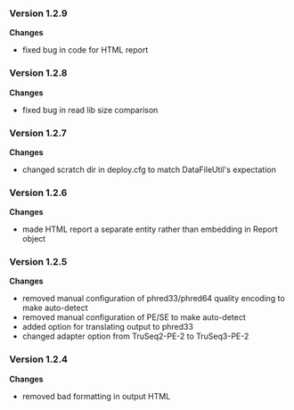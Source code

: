 ### Version 1.2.9
__Changes__
- fixed bug in code for HTML report

### Version 1.2.8
__Changes__
- fixed bug in read lib size comparison

### Version 1.2.7
__Changes__
- changed scratch dir in deploy.cfg to match DataFileUtil's expectation

### Version 1.2.6
__Changes__
- made HTML report a separate entity rather than embedding in Report object

### Version 1.2.5
__Changes__
- removed manual configuration of phred33/phred64 quality encoding to make auto-detect
- removed manual configuration of PE/SE to make auto-detect
- added option for translating output to phred33
- changed adapter option from TruSeq2-PE-2 to TruSeq3-PE-2

### Version 1.2.4
__Changes__
- removed bad formatting in output HTML
